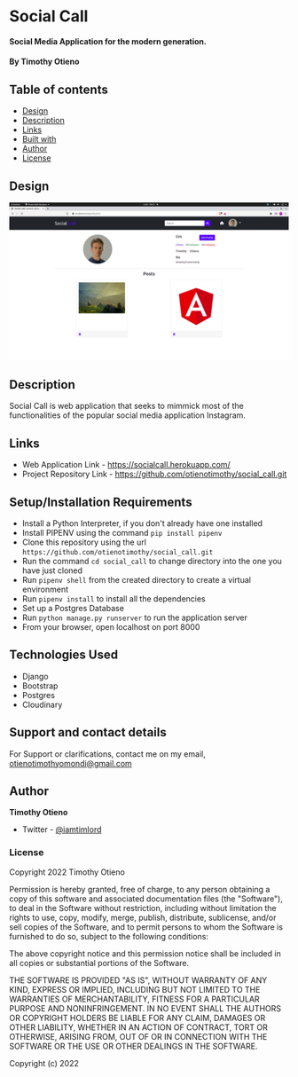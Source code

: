 # Social Call

#### Social Media Application for the modern generation.

#### By **Timothy Otieno**

## Table of contents
- [Design](#design)
- [Description](#description)
- [Links](#links)
- [Built with](#technologies-used)
- [Author](#author)
- [License](#license)

## Design
![Profile-Section](/profile-design.png)

## Description

Social Call is web application that seeks to mimmick most of the functionalities of the popular social media application Instagram.

## Links

- Web Application Link - <https://socialcall.herokuapp.com/>
- Project Repository Link - <https://github.com/otienotimothy/social_call.git>

## Setup/Installation Requirements

- Install a Python Interpreter, if you don't already have one installed
- Install PIPENV using the command `pip install pipenv`
- Clone this repository using the url `https://github.com/otienotimothy/social_call.git`
- Run the command `cd social_call` to change directory into the one you have just cloned
- Run `pipenv shell` from the created directory to create a virtual environment
- Run `pipenv install` to install all the dependencies
- Set up a Postgres Database
- Run `python manage.py runserver` to run the application server
- From your browser, open localhost on port 8000

## Technologies Used

- Django
- Bootstrap
- Postgres
- Cloudinary


## Support and contact details

For Support or clarifications, contact me on my email, <otienotimothyomondi@gmail.com>

## Author

**Timothy Otieno**

- Twitter - [@iamtimlord](https://twitter.com/iamtimlord)

### License

Copyright 2022 Timothy Otieno

Permission is hereby granted, free of charge, to any person obtaining a copy of this software and associated documentation files (the "Software"), to deal in the Software without restriction, including without limitation the rights to use, copy, modify, merge, publish, distribute, sublicense, and/or sell copies of the Software, and to permit persons to whom the Software is furnished to do so, subject to the following conditions:

The above copyright notice and this permission notice shall be included in all copies or substantial portions of the Software.

THE SOFTWARE IS PROVIDED "AS IS", WITHOUT WARRANTY OF ANY KIND, EXPRESS OR IMPLIED, INCLUDING BUT NOT LIMITED TO THE WARRANTIES OF MERCHANTABILITY, FITNESS FOR A PARTICULAR PURPOSE AND NONINFRINGEMENT. IN NO EVENT SHALL THE AUTHORS OR COPYRIGHT HOLDERS BE LIABLE FOR ANY CLAIM, DAMAGES OR OTHER LIABILITY, WHETHER IN AN ACTION OF CONTRACT, TORT OR OTHERWISE, ARISING FROM, OUT OF OR IN CONNECTION WITH THE SOFTWARE OR THE USE OR OTHER DEALINGS IN THE SOFTWARE.

Copyright (c) 2022
